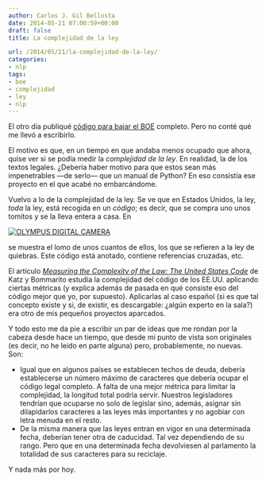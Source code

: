 ```yaml
---
author: Carlos J. Gil Bellosta
date: 2014-05-21 07:00:59+00:00
draft: false
title: La complejidad de la ley

url: /2014/05/21/la-complejidad-de-la-ley/
categories:
- nlp
tags:
- boe
- complejidad
- ley
- nlp
---
```


El otro día publiqué [código para bajar el BOE](http://www.datanalytics.com/2014/04/24/aventuras-de-web-scraping-como-bajarse-todo-el-boe/) completo. Pero no conté qué me llevó a escribirlo.

El motivo es que, en un tiempo en que andaba menos ocupado que ahora, quise ver si se podía medir la _complejidad de la ley_. En realidad, la de los textos legales. ¿Debería haber motivo para que estos sean más impenetrables —de serlo— que un manual de Python? En eso consistía ese proyecto en el que acabé no embarcándome.

Vuelvo a lo de la complejidad de la ley. Se ve que en Estados Unidos, la ley, _toda_ la ley, está recogida en un _código_; es decir, que se compra uno unos tomitos y se la lleva entera a casa. En

[![OLYMPUS DIGITAL CAMERA](/wp-uploads/2014/05/titulo_11.jpg)
](/wp-uploads/2014/05/titulo_11.jpg)

se muestra el lomo de unos cuantos de ellos, los que se refieren a la ley de quiebras. Este código está anotado, contiene referencias cruzadas, etc.

El artículo [_Measuring the Complexity of the Law: The United States Code_](http://papers.ssrn.com/sol3/papers.cfm?abstract_id=2307352) de Katz y Bommarito estudia la complejidad del código de los EE.UU. aplicando ciertas métricas (y explica además de pasada en qué consiste eso del código mejor que yo, por supuesto). Aplicarlas al caso español (si es que tal concepto existe y si, de existir, es descargable: ¿algún experto en la sala?) era otro de mis pequeños proyectos aparcados.

Y todo esto me da pie a escribir un par de ideas que me rondan por la cabeza desde hace un tiempo, que desde mi punto de vista son originales (es decir, no he leído en parte alguna) pero, probablemente, no nuevas. Son:

* Igual que en algunos países se establecen techos de deuda, debería establecerse un número máximo de caracteres que debería ocupar el código legal completo. A falta de una mejor métrica para limitar la complejidad, la longitud total podría servir. Nuestros legisladores tendrían que ocuparse no solo de legislar sino, además, asignar sin dilapidarlos caracteres a las leyes más importantes y no agobiar con letra menuda en el resto.
* De la misma manera que las leyes entran en vigor en una determinada fecha, deberían tener otra de caducidad. Tal vez dependiendo de su rango. Pero que en una determinada fecha devolviesen al  parlamento la totalidad de sus caracteres para su reciclaje.

Y nada más por hoy.
